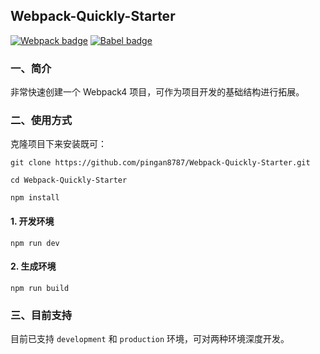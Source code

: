 ## Webpack-Quickly-Starter
[![Webpack badge](https://img.shields.io/badge/Webpack-%5E4.41.5-blue)](https://github.com/webpack/webpack)
[![Babel badge](https://img.shields.io/badge/Babel-%5E7.8.3-brightgreen)](https://github.com/babel/babel)

### 一、简介

非常快速创建一个 Webpack4 项目，可作为项目开发的基础结构进行拓展。

### 二、使用方式

克隆项目下来安装既可：

```shell
git clone https://github.com/pingan8787/Webpack-Quickly-Starter.git

cd Webpack-Quickly-Starter

npm install
```

#### 1. 开发环境

```shell
npm run dev
```

#### 2. 生成环境

```shell
npm run build
```

### 三、目前支持

目前已支持 `development` 和 `production` 环境，可对两种环境深度开发。
